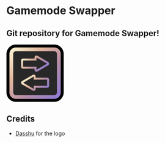 # Gamemode Swapper
Git repository for Gamemode Swapper!
---
<img src="logo.png" width="150" alt="the mod's logo" />

## Credits
- [Dasshu](user:1975253) for the logo